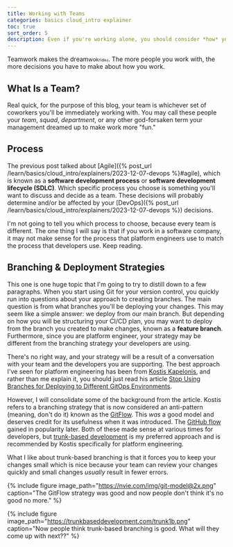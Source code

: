 ```yaml
---
title: Working with Teams
categories: basics cloud_intro explainer
toc: true
sort_order: 5
description: Even if you're working alone, you should consider *how* you are going to work
---
```

Teamwork makes the dream<span style="font-size: 0.9em;">w</span><span style="font-size: 0.85em;">o</span><span style="font-size: 0.8em;">k</span><span style="font-size: 0.75em;">r</span><span style="font-size: 0.7em;">i</span><span style="font-size: 0.65em;">d</span><span style="font-size: 0.6em;">i</span><span style="font-size: 0.55em;">k</span><span style="font-size: 0.5em;">d</span>. The more people you work with, the more decisions you have to make about how you work.

## What Is a Team?

Real quick, for the purpose of this blog, your team is whichever set of coworkers you'll be immediately working with. You may call these people your *team*, *squad*, *department*, or any other god-forsaken term your management dreamed up to make work more "fun."
<!--more-->

## Process

The previous post talked about [Agile]({% post_url /learn/basics/cloud_intro/explainers/2023-12-07-devops %}#agile), which is known as a **software development process** or **software development lifecycle (SDLC)**. Which specific process you choose is something you'll want to discuss and decide as a team. These decisions will probably determine and/or be affected by your [DevOps]({% post_url /learn/basics/cloud_intro/explainers/2023-12-07-devops %}) decisions.

I'm not going to tell you which process to choose, because every team is different. The one thing I will say is that if you work in a software company, it may not make sense for the process that platform engineers use to match the process that developers use. Keep reading.

## Branching & Deployment Strategies

This one is one huge topic that I'm going to try to distill down to a few paragraphs. When you start using Git for your version control, you quickly run into questions about your approach to creating branches. The main question is from what branches you'll be deploying your changes. This may seem like a simple answer: we deploy from our main branch. But depending on how you will be structuring your CI/CD plan, you may want to deploy from the branch you created to make changes, known as a **feature branch**. Furthermore, since you are platform engineer, your strategy may be different from the branching strategy your developers are using.

There's no right way, and your strategy will be a result of a conversation with your team and the developers you are supporting. The best approach I've seen for platform engineering has been from [Kostis Kapelonis](https://www.linkedin.com/in/kkapelon/?originalSubdomain=gr), and rather than me explain it, you should just read his article [Stop Using Branches for Deploying to Different GitOps Environments](https://codefresh.io/blog/stop-using-branches-deploying-different-gitops-environments/).

However, I will consolidate some of the background from the article. Kostis refers to a branching strategy that is now considered an anti-pattern (meaning, don't do it) known as the [GitFlow](https://nvie.com/posts/a-successful-git-branching-model/). This *was* a good model and deserves credit for its usefulness when it was introduced. The [GitHub flow](https://docs.github.com/en/get-started/quickstart/github-flow) gained in popularity later. Both of these made sense at various times for developers, but [trunk-based development](https://trunkbaseddevelopment.com/) is my preferred approach and is recommended by Kostis specifically for platform engineering.

What I like about trunk-based branching is that it forces you to keep your changes small which is nice because your team can review your changes quickly and small changes *usually* result in fewer errors.

{% include figure image_path="https://nvie.com/img/git-model@2x.png" caption="The GitFlow strategy was good and now people don't think it's no good no more." %}

{% include figure image_path="https://trunkbaseddevelopment.com/trunk1b.png" caption="Now people think trunk-based branching is good. What will they come up with next??" %}